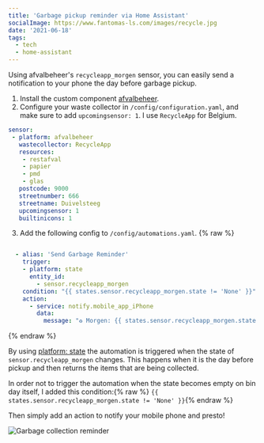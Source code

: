 ```yaml
---
title: 'Garbage pickup reminder via Home Assistant'
socialImage: https://www.fantomas-ls.com/images/recycle.jpg
date: '2021-06-18'
tags:
  - tech
  - home-assistant
---
```


Using afvalbeheer's `recycleapp_morgen` sensor, you can easily send a notification to your phone the day before garbage pickup.​


1. Install the custom component [afvalbeheer](https://github.com/pippyn/Home-Assistant-Sensor-Afvalbeheer).
2. Configure your waste collector in `/config/configuration.yaml`, and make sure to add `upcomingsensor: 1`. I use `RecycleApp` for Belgium.

```yaml
sensor:
 - platform: afvalbeheer
   wastecollector: RecycleApp
   resources:
    - restafval
    - papier
    - pmd
    - glas
   postcode: 9000
   streetnumber: 666
   streetname: Duivelsteeg
   upcomingsensor: 1
   builtinicons: 1
```

3. Add the following config to `/config/automations.yaml`.
{% raw %}
```yaml

  - alias: 'Send Garbage Reminder'
    trigger:
    - platform: state
      entity_id:
        - sensor.recycleapp_morgen
    condition: "{{ states.sensor.recycleapp_morgen.state != 'None' }}"
    action:
      - service: notify.mobile_app_iPhone
        data:
          message: "♻️ Morgen: {{ states.sensor.recycleapp_morgen.state }}"
```
{% endraw %}

By using [platform: state](https://www.home-assistant.io/docs/automation/trigger/#state-trigger) the automation is triggered when the state of `sensor.recycleapp_morgen` changes. This happens when it is the day before pickup and then returns the items that are being collected.

In order not to trigger the automation when the state becomes empty on bin day itself, I added this condition:{% raw %} `{{ states.sensor.recycleapp_morgen.state != 'None' }}`{% endraw %}

Then simply add an action to notify your mobile phone and presto!

![Garbage collection reminder](/images/recycle.jpg "No more excuses!")



